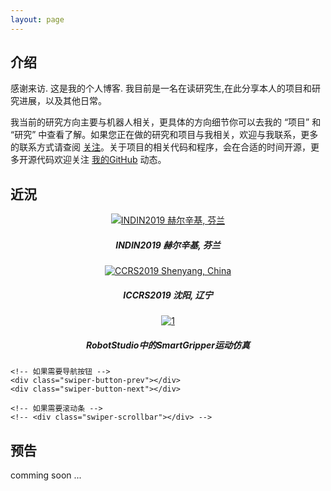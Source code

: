 ```yaml
---
layout: page
---
```


<h2>介绍</h2>

<p> 
感谢来访. 这是我的个人博客. 我目前是一名在读研究生,在此分享本人的项目和研究进展，以及其他日常。
</p>

<P> 
我当前的研究方向主要与机器人相关，更具体的方向细节你可以去我的 “项目” 和 “研究” 中查看了解。如果您正在做的研究和项目与我相关，欢迎与我联系，更多的联系方式请查阅 <a href="/chinese/follow" target="_blank">关注</a>。关于项目的相关代码和程序，会在合适的时间开源，更多开源代码欢迎关注 <a href="https://github.com/HonghaoLYU" target="_blank">我的GitHub</a> 动态。
</p>

<!-- <h2>教育经历:</h2>

<table>
  <tr>
    <th style="font-size:1.1em; text-align:left;">2018年2月 至 今:</th>
    <td style="font-size:1.1em; text-align:left;" >浙江大学 (ZJU), 研究生, 机械电子工程.</td>
  </tr>
  <tr>
    <th style="font-size:1.1em; text-align:left;">2014年9月 至 2018年6月</th>
    <td style="font-size:1.1em; text-align:left;">中国矿业大学 (CUMT), 工学学士, 机械工程.</td>
  </tr>
</table> -->

<!-- <video src="https://honghaolyu.github.io/assets/media/demo.mp4" type="video/mp4" controls="controls" width="500" height="300"> 您的浏览器不支持播放该视频！</video> -->

<h2>近況</h2>

<script src="/js/swiper.min.js"></script>

<div class="swiper-container">
    <div class="swiper-wrapper">
        <div class="swiper-slide" style="text-align:center">
          <a href="https://honghaolyu.github.io/chinese/2019/07/26/indin19-log.html" target="_blank"> <img src="https://honghaolyu.github.io/assets/images/posts/1-1.jpg"   alt="INDIN2019 赫尔辛基, 芬兰"/> </a> 
          <h5>INDIN2019 赫尔辛基, 芬兰</h5>
        </div>
        <div class="swiper-slide" style="text-align:center"> 
          <a href="https://honghaolyu.github.io/chinese/2019/08/14/ccrs2019-log.html" target="_blank"> <img src="https://honghaolyu.github.io/assets/images/posts/2-1.jpg" alt="CCRS2019 Shenyang, China"/> </a> 
          <h5>ICCRS2019 沈阳, 辽宁</h5>
        </div>
        <div class="swiper-slide" style="text-align:center"> 
          <a href="https://honghaolyu.github.io/chinese/2019/09/01/yumi-smartgripper-simulation.html" target="_blank"> <img src="https://honghaolyu.github.io/assets/images/posts/3-1.jpg" alt="1"/> </a> 
          <h5>RobotStudio中的SmartGripper运动仿真</h5>
        </div>
    </div>
    <!-- 如果需要分页器 -->
    <div class="swiper-pagination"></div>
    
    <!-- 如果需要导航按钮 -->
    <div class="swiper-button-prev"></div>
    <div class="swiper-button-next"></div>
    
    <!-- 如果需要滚动条 -->
    <!-- <div class="swiper-scrollbar"></div> -->
</div>

<script>        
  var mySwiper = new Swiper ('.swiper-container', {
    direction: 'horizontal', // 垂直切换选项
    loop: true, // 循环模式选项
    
    // 如果需要分页器
    pagination: {
      el: '.swiper-pagination',
    },
    
    // 如果需要前进后退按钮
    navigation: {
      nextEl: '.swiper-button-next',
      prevEl: '.swiper-button-prev',
    },
    
    // 如果需要滚动条
    // scrollbar: {
    //   el: '.swiper-scrollbar',
    // },
  })        
</script>

<h2>预告</h2>
<p> 
comming soon ...
</p>

<!-- <video src="/assets/media/demo.mp4" type="video/mp4" controls="controls" width="500" height="300"> 您的浏览器不支持播放该视频！</video> -->